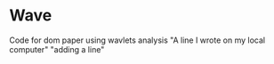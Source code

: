 # Wave
Code for dom paper using wavlets analysis
"A line I wrote on my local computer" 
"adding a line" 
